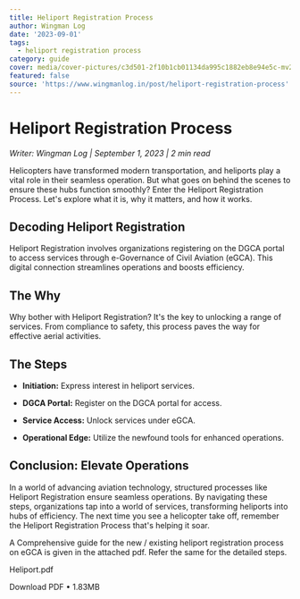 ```yaml
---
title: Heliport Registration Process
author: Wingman Log
date: '2023-09-01'
tags:
  - heliport registration process
category: guide
cover: media/cover-pictures/c3d501-2f10b1cb01134da995c1882eb8e94e5c-mv2-42f6fcb7.png
featured: false
source: 'https://www.wingmanlog.in/post/heliport-registration-process'
---
```


# Heliport Registration Process

*Writer: Wingman Log | September 1, 2023 | 2 min read*

Helicopters have transformed modern transportation, and heliports play a vital role in their seamless operation. But what goes on behind the scenes to ensure these hubs function smoothly? Enter the Heliport Registration Process. Let's explore what it is, why it matters, and how it works.

## Decoding Heliport Registration

Heliport Registration involves organizations registering on the DGCA portal to access services through e-Governance of Civil Aviation (eGCA). This digital connection streamlines operations and boosts efficiency.

## The Why

Why bother with Heliport Registration? It's the key to unlocking a range of services. From compliance to safety, this process paves the way for effective aerial activities.

## The Steps

*   **Initiation:** Express interest in heliport services.
    
*   **DGCA Portal:** Register on the DGCA portal for access.
    
*   **Service Access:** Unlock services under eGCA.
    
*   **Operational Edge:** Utilize the newfound tools for enhanced operations.

## Conclusion: Elevate Operations

In a world of advancing aviation technology, structured processes like Heliport Registration ensure seamless operations. By navigating these steps, organizations tap into a world of services, transforming heliports into hubs of efficiency. The next time you see a helicopter take off, remember the Heliport Registration Process that's helping it soar.

A Comprehensive guide for the new / existing heliport registration process on eGCA is given in the attached pdf. Refer the same for the detailed steps.  

Heliport.pdf

Download PDF • 1.83MB

